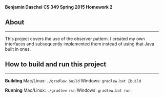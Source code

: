 **Benjamin Daschel**
**CS 349 Spring 2015**
**Homework 2**

## About
***
This project covers the use of the observer pattern. I created my own interfaces and subsequently implemented them instead of using that Java built in ones.
## How to build and run this project
***

**Building**
Mac/Linux: `./gradlew build`
Windows: `gradlew.bat build`

**Running**
Mac/Linux: `./gradlew run`
Windows: `gradlew.bat run`

